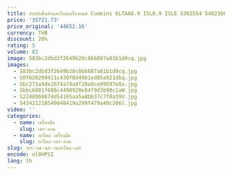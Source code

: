 ```yaml
---
title: สําหรับชิ้นส่วนอะไหล่เครื่องยนต์ Cummins 6LTAA8.9 ISL8.9 ISLE 5302554 5482360 5478894 5267632 4987914 5529506 5267632 4946152 4955651
price: '35721.73'
price_original: '44652.16'
currency: THB
discount: 20%
rating: 5
volume: 82
image: S83bc2dbd3f2649b28c866887a81b1d9cq.jpg
images:
  - S83bc2dbd3f2649b28c866887a81b1d9cq.jpg
  - S0f620299411c430f8d49b1ed05a921dbq.jpg
  - Sbc273a9de2674a74a4f28e0ce09597e0x.jpg
  - Sbbc6801f698c4490920e84f9d3b90c1aW.jpg
  - S22489b867dd54165aa5a8bb37c7f0a39V.jpg
  - S43421218549048419a299f479a49c206l.jpg
video: ''
categories:
  - name: เครื่องมือ
    slug: เคร-องม
  - name: อะไหล่ เครื่องมือ
    slug: อะไหล-เคร-องม
slug: าหร-บช-นส-วนอะไหล-เคร
encode: ol0HPSI
lang: th
---
```

  